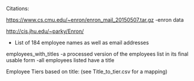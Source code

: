 Citations: 

https://www.cs.cmu.edu/~enron/enron_mail_20150507.tar.gz
-enron data


http://cis.jhu.edu/~parky/Enron/
- List of 184 employee names as well as email addresses

employees_with_titles
-a processed version of the employees list in its final usable form
-all employees listed have a title 


Employee Tiers based on title: (see Title_to_tier.csv for a mapping)
